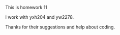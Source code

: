 This is homework 11

I work with yxh204 and yw2278.

Thanks for their suggestions and help about coding.
